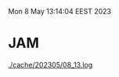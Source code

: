 Mon  8 May 13:14:04 EEST 2023
# JAM
<a href='./cache/202305/08_13.log'>./cache/202305/08_13.log</a>
